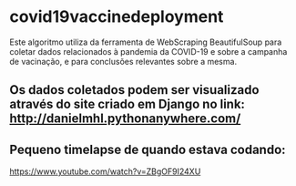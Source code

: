 # covid19vaccinedeployment

Este algoritmo utiliza da ferramenta de WebScraping BeautifulSoup para coletar dados relacionados à pandemia da COVID-19 e sobre a campanha de vacinação, e para conclusões relevantes sobre a mesma. 

## Os dados coletados podem ser visualizado através do site criado em Django no link: http://danielmhl.pythonanywhere.com/
## Pequeno timelapse de quando estava codando: 

https://www.youtube.com/watch?v=ZBgOF9I24XU
